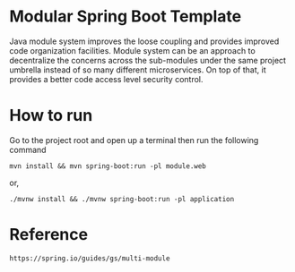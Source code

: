# Modular Spring Boot Template
Java module system improves the loose coupling and provides improved code organization facilities. Module system can be an approach to decentralize the concerns across the sub-modules under the same project umbrella instead of so many different microservices. On top of that, it provides a better code access level security control. 

# How to run

Go to the project root and open up a terminal then run the following command

``` mvn
mvn install && mvn spring-boot:run -pl module.web
```
or,
``` mvn
./mvnw install && ./mvnw spring-boot:run -pl application
```

# Reference

``` hyperlink
https://spring.io/guides/gs/multi-module
```
